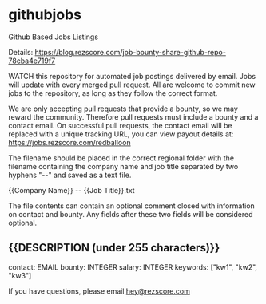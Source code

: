 # githubjobs
Github Based Jobs Listings

Details: https://blog.rezscore.com/job-bounty-share-github-repo-78cba4e719f7

WATCH this repository for automated job postings delivered by email.  Jobs will update with every merged pull request.  All are welcome to commit new jobs to the repository, as long as they follow the correct format.  

We are only accepting pull requests that provide a bounty, so we may reward the community. Therefore pull requests must include a bounty and a contact email.  On successful pull requests, the contact email will be replaced with a unique tracking URL, you can view payout details at: https://jobs.rezscore.com/redballoon

The filename should be placed in the correct regional folder with the filename containing the company name and job title separated by two hyphens "--" and saved as a text file.

{{Company Name}} -- {{Job Title}}.txt

The file contents can contain an optional comment closed with information on contact and bounty.   Any fields after these two fields will be considered optional.

{{DESCRIPTION (under 255 characters)}}
----
contact: EMAIL
bounty: INTEGER 
salary: INTEGER 
keywords: ["kw1", "kw2", "kw3"]



If you have questions, please email hey@rezscore.com
